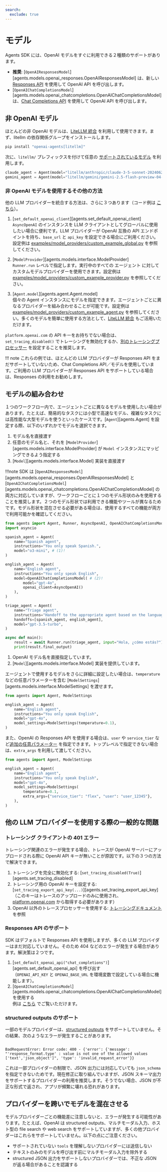 ```yaml
---
search:
  exclude: true
---
```

# モデル

Agents SDK には、OpenAI モデルをすぐに利用できる２種類のサポートがあります。

- **推奨**: [`OpenAIResponsesModel`][agents.models.openai_responses.OpenAIResponsesModel] は、新しい [Responses API](https://platform.openai.com/docs/api-reference/responses) を使用して OpenAI API を呼び出します。  
- [`OpenAIChatCompletionsModel`][agents.models.openai_chatcompletions.OpenAIChatCompletionsModel] は、[Chat Completions API](https://platform.openai.com/docs/api-reference/chat) を使用して OpenAI API を呼び出します。

## 非 OpenAI モデル

ほとんどの非 OpenAI モデルは、[LiteLLM 統合](./litellm.md) を利用して使用できます。まず、litellm の依存関係グループをインストールします。

```bash
pip install "openai-agents[litellm]"
```

次に、`litellm/` プレフィックスを付けて任意の [サポートされているモデル](https://docs.litellm.ai/docs/providers) を利用します。

```python
claude_agent = Agent(model="litellm/anthropic/claude-3-5-sonnet-20240620", ...)
gemini_agent = Agent(model="litellm/gemini/gemini-2.5-flash-preview-04-17", ...)
```

### 非 OpenAI モデルを使用するその他の方法

他の LLM プロバイダーを統合する方法は、さらに３つあります（コード例は [こちら](https://github.com/openai/openai-agents-python/tree/main/examples/model_providers/)）。

1. [`set_default_openai_client`][agents.set_default_openai_client]  
   `AsyncOpenAI` のインスタンスを LLM クライアントとしてグローバルに使用したい場合に便利です。LLM プロバイダーが OpenAI 互換の API エンドポイントを持ち、`base_url` と `api_key` を設定できる場合にご利用ください。設定例は [examples/model_providers/custom_example_global.py](https://github.com/openai/openai-agents-python/tree/main/examples/model_providers/custom_example_global.py) を参照してください。

2. [`ModelProvider`][agents.models.interface.ModelProvider]  
   `Runner.run` レベルで指定します。実行中のすべての エージェント に対してカスタムモデルプロバイダーを使用できます。設定例は [examples/model_providers/custom_example_provider.py](https://github.com/openai/openai-agents-python/tree/main/examples/model_providers/custom_example_provider.py) を参照してください。

3. [`Agent.model`][agents.agent.Agent.model]  
   個々の Agent インスタンスにモデルを指定できます。エージェントごとに異なるプロバイダーを組み合わせることが可能です。設定例は [examples/model_providers/custom_example_agent.py](https://github.com/openai/openai-agents-python/tree/main/examples/model_providers/custom_example_agent.py) を参照してください。多くのモデルを簡単に使用する方法として、[LiteLLM 統合](./litellm.md) もご活用いただけます。

`platform.openai.com` の API キーをお持ちでない場合は、`set_tracing_disabled()` でトレーシングを無効化するか、[別のトレーシングプロセッサー](../tracing.md) を設定することを推奨します。

!!! note
    これらの例では、ほとんどの LLM プロバイダーが Responses API をまだサポートしていないため、Chat Completions API／モデルを使用しています。ご利用の LLM プロバイダーが Responses API をサポートしている場合は、Responses の利用をお勧めします。

## モデルの組み合わせ

１つのワークフロー内で、エージェントごとに異なるモデルを使用したい場合があります。たとえば、簡易的なタスクには小型で高速なモデル、複雑なタスクには高性能な大型モデルを使うといったケースです。[`Agent`][agents.Agent] を設定する際、以下のいずれかでモデルを選択できます。

1. モデル名を直接渡す  
2. 任意のモデル名と、それを [`ModelProvider`][agents.models.interface.ModelProvider] が `Model` インスタンスにマッピングできるよう指定する  
3. [`Model`][agents.models.interface.Model] 実装を直接渡す

!!!note
    SDK は [`OpenAIResponsesModel`][agents.models.openai_responses.OpenAIResponsesModel] と [`OpenAIChatCompletionsModel`][agents.models.openai_chatcompletions.OpenAIChatCompletionsModel] の両方に対応していますが、ワークフローごとに１つのモデル形状のみを使用することを推奨します。２つのモデル形状では利用できる機能やツールが異なるためです。モデル形状を混在させる必要がある場合は、使用するすべての機能が両方で利用可能かを確認してください。

```python
from agents import Agent, Runner, AsyncOpenAI, OpenAIChatCompletionsModel
import asyncio

spanish_agent = Agent(
    name="Spanish agent",
    instructions="You only speak Spanish.",
    model="o3-mini", # (1)!
)

english_agent = Agent(
    name="English agent",
    instructions="You only speak English",
    model=OpenAIChatCompletionsModel( # (2)!
        model="gpt-4o",
        openai_client=AsyncOpenAI()
    ),
)

triage_agent = Agent(
    name="Triage agent",
    instructions="Handoff to the appropriate agent based on the language of the request.",
    handoffs=[spanish_agent, english_agent],
    model="gpt-3.5-turbo",
)

async def main():
    result = await Runner.run(triage_agent, input="Hola, ¿cómo estás?")
    print(result.final_output)
```

1. OpenAI モデル名を直接指定しています。  
2. [`Model`][agents.models.interface.Model] 実装を提供しています。

エージェントで使用するモデルをさらに詳細に設定したい場合は、`temperature` などの任意パラメーターを含む [`ModelSettings`][agents.models.interface.ModelSettings] を渡せます。

```python
from agents import Agent, ModelSettings

english_agent = Agent(
    name="English agent",
    instructions="You only speak English",
    model="gpt-4o",
    model_settings=ModelSettings(temperature=0.1),
)
```

また、OpenAI の Responses API を使用する場合は、`user` や `service_tier` など[追加の任意パラメーター](https://platform.openai.com/docs/api-reference/responses/create) を指定できます。トップレベルで指定できない場合は、`extra_args` を利用して渡してください。

```python
from agents import Agent, ModelSettings

english_agent = Agent(
    name="English agent",
    instructions="You only speak English",
    model="gpt-4o",
    model_settings=ModelSettings(
        temperature=0.1,
        extra_args={"service_tier": "flex", "user": "user_12345"},
    ),
)
```

## 他の LLM プロバイダーを使用する際の一般的な問題

### トレーシング クライアントの 401 エラー

トレーシング関連のエラーが発生する場合、トレースが OpenAI サーバーにアップロードされる際に OpenAI API キーが無いことが原因です。以下の３つの方法で解決できます。

1. トレーシングを完全に無効化する: [`set_tracing_disabled(True)`][agents.set_tracing_disabled]  
2. トレーシング用の OpenAI キーを設定する: [`set_tracing_export_api_key(...)`][agents.set_tracing_export_api_key]（このキーはトレースのアップロードのみに使用され、[platform.openai.com](https://platform.openai.com/) から取得する必要があります）  
3. OpenAI 以外のトレースプロセッサーを使用する: [トレーシングドキュメント](../tracing.md#custom-tracing-processors) を参照

### Responses API のサポート

SDK はデフォルトで Responses API を使用しますが、多くの LLM プロバイダーはまだ対応していません。そのため 404 などのエラーが発生する場合があります。解決策は２つです。

1. [`set_default_openai_api("chat_completions")`][agents.set_default_openai_api] を呼び出す  
   （`OPENAI_API_KEY` と `OPENAI_BASE_URL` を環境変数で設定している場合に機能します）。  
2. [`OpenAIChatCompletionsModel`][agents.models.openai_chatcompletions.OpenAIChatCompletionsModel] を使用する  
   例は [こちら](https://github.com/openai/openai-agents-python/tree/main/examples/model_providers/) でご覧いただけます。

### structured outputs のサポート

一部のモデルプロバイダーは、[structured outputs](https://platform.openai.com/docs/guides/structured-outputs) をサポートしていません。その結果、次のようなエラーが発生することがあります。

```

BadRequestError: Error code: 400 - {'error': {'message': "'response_format.type' : value is not one of the allowed values ['text','json_object']", 'type': 'invalid_request_error'}}

```

これは一部プロバイダーの制限で、JSON 出力には対応していても `json_schema` を指定できないためです。現在修正に取り組んでいますが、JSON スキーマ出力をサポートするプロバイダーの利用を推奨します。そうでない場合、JSON が不正な形式で返され、アプリが頻繁に壊れる恐れがあります。

## プロバイダーを跨いでモデルを混在させる

モデルプロバイダーごとの機能差に注意しないと、エラーが発生する可能性があります。たとえば、OpenAI は structured outputs、マルチモーダル入力、ホスト型の file search や web search をサポートしていますが、多くの他プロバイダーはこれらをサポートしていません。以下の点にご注意ください。

- サポートされていない `tools` を理解しないプロバイダーには送信しない  
- テキストのみのモデルを呼び出す前にマルチモーダル入力を除外する  
- structured JSON 出力をサポートしないプロバイダーでは、不正な JSON が返る場合があることを認識する